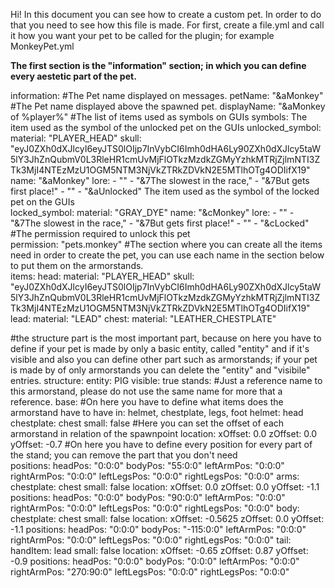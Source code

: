 
Hi! In this document you can see how to create a custom pet.
In order to do that you need to see how this file is made. 
For first, create a file.yml and call it how you want your pet to be called for the plugin; for example MonkeyPet.yml

**The first section is the "information" section; in which you can define every aestetic part of the pet.**

information:
  #The Pet name displayed on messages.
  petName: "&aMonkey"
  #The Pet name displayed above the spawned pet.
  displayName: "&aMonkey of %player%"
  #The list of items used as symbols on GUIs
  symbols:
    The item used as the symbol of the unlocked pet on the GUIs
    unlocked_symbol:
      material: "PLAYER_HEAD"
      skull: "eyJ0ZXh0dXJlcyI6eyJTS0lOIjp7InVybCI6Imh0dHA6Ly90ZXh0dXJlcy5taW5lY3JhZnQubmV0L3RleHR1cmUvMjFlOTkzMzdkZGMyYzhkMTRjZjlmNTI3ZTk3MjI4NTEzMzU1OGM5NTM3NjVkZTRkZDVkN2E5MTlhOTg4ODIifX19"
      name: "&aMonkey"
      lore:
        - ""
        - "&7The slowest in the race,"
        - "&7But gets first place!"
        - ""
        - "&aUnlocked"
    The item used as the symbol of the locked pet on the GUIs    
    locked_symbol:
      material: "GRAY_DYE"
      name: "&cMonkey"
      lore:
        - ""
        - "&7The slowest in the race,"
        - "&7But gets first place!"
        - ""
        - "&cLocked"
  #The permission required to unlock this pet      
  permission: "pets.monkey"
#The section where you can create all the items need in order to create the pet, you can use each name in the section below to put them on the armorstands.  
items:
  head:
    material: "PLAYER_HEAD"
    skull: "eyJ0ZXh0dXJlcyI6eyJTS0lOIjp7InVybCI6Imh0dHA6Ly90ZXh0dXJlcy5taW5lY3JhZnQubmV0L3RleHR1cmUvMjFlOTkzMzdkZGMyYzhkMTRjZjlmNTI3ZTk3MjI4NTEzMzU1OGM5NTM3NjVkZTRkZDVkN2E5MTlhOTg4ODIifX19"
  lead:
    material: "LEAD"
  chest:
    material: "LEATHER_CHESTPLATE"
    
#the structure part is the most important part, because on here you have to define if your pet is made by only a basic entity, 
called "entity" and if it's visible and also you can define other part such as armorstands; if your pet is made by of only armorstands you can delete the "entity" 
and "visibile" entries. 
structure:
  entity: PIG
  visible: true
  stands:
    #Just a reference name to this armorstand, please do not use the same name for more that a reference.
    base:
      #On here you have to define what items does the armorstand have to have in: helmet, chestplate, legs, foot
      helmet: head
      chestplate: chest
      small: false
      #Here you can set the offset of each armorstand in relation of the spawnpoint
      location:
        xOffset: 0.0
        zOffset: 0.0
        yOffset: -0.7
      #On here you have to define every position for every part of the stand; you can remove the part that you don't need  
      positions:
        headPos: "0:0:0"
        bodyPos: "55:0:0"
        leftArmPos: "0:0:0"
        rightArmPos: "0:0:0"
        leftLegsPos: "0:0:0"
        rightLegsPos: "0:0:0"
    arms:
      chestplate: chest
      small: false
      location:
        xOffset: 0.0
        zOffset: 0.0
        yOffset: -1.1
      positions:
        headPos: "0:0:0"
        bodyPos: "90:0:0"
        leftArmPos: "0:0:0"
        rightArmPos: "0:0:0"
        leftLegsPos: "0:0:0"
        rightLegsPos: "0:0:0"
    body:
      chestplate: chest
      small: false
      location:
        xOffset: -0.5625
        zOffset: 0.0
        yOffset: -1.1
      positions:
        headPos: "0:0:0"
        bodyPos: "-115:0:0"
        leftArmPos: "0:0:0"
        rightArmPos: "0:0:0"
        leftLegsPos: "0:0:0"
        rightLegsPos: "0:0:0"
    tail:
      handItem: lead
      small: false
      location:
        xOffset: -0.65
        zOffset: 0.87
        yOffset: -0.9
      positions:
        headPos: "0:0:0"
        bodyPos: "0:0:0"
        leftArmPos: "0:0:0"
        rightArmPos: "270:90:0"
        leftLegsPos: "0:0:0"
        rightLegsPos: "0:0:0"
